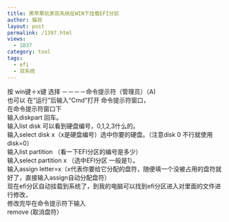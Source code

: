 ```yaml
---
title: 黑苹果玩家双系统在WIN下挂载EFI分区
author: 猫叔
layout: post
permalink: /1397.html
views:
  - 1837
category: tool
tags:
  - efi
  - 双系统
---
```


按 win键＋x键 选择 －－－－命令提示符（管理员）（A)  
也可以 在“运行”后输入“Cmd”打开 命令提示符窗口，  
在命令提示符窗口下  
输入diskpart 回车。  
输入list disk 可以看到硬盘编号，0,1,2,3什么的。  
输入select disk x（x是硬盘编号）选中你要的硬盘。（注意disk 0 不行就使用disk=0）  
输入list partition （看一下EFI分区的编号是多少）  
输入select partition x （选中EFI分区 一般是1）。  
输入assign letter=x（x代表你要给它分配的盘符，随便填一个没被占用的盘符就好了，直接输入assign自动分配盘符）  
现在efi分区自动挂载到系统了，到我的电脑可以找到efi分区进入对里面的文件进行修改，  
修改完毕在命令提示符下输入  
remove (取消盘符）


